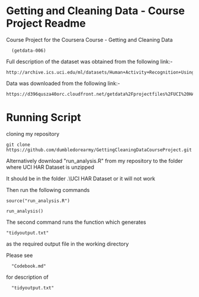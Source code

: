 Getting and Cleaning Data - Course Project Readme
================================

Course Project for the Coursera Course - Getting and Cleaning Data 
      
      (getdata-006)

Full description of the dataset was obtained from the following link:-
    
    http://archive.ics.uci.edu/ml/datasets/Human+Activity+Recognition+Using+Smartphones

Data was downloaded from the following link:-

    https://d396qusza40orc.cloudfront.net/getdata%2Fprojectfiles%2FUCI%20HAR%20Dataset.zip

Running Script
================================
cloning my repository
    
    git clone https://github.com/dumbledorearmy/GettingCleaningDataCourseProject.git

Alternatively download "run_analysis.R" from my repository to the folder where UCI HAR Dataset is unzipped

It should be in the folder .\UCI HAR Dataset or it will not work

Then run the following commands
    
    source("run_analysis.R")
    
    run_analysis()

The second command runs the function which generates 

    "tidyoutput.txt" 
as the required output file in the working directory

Please see 

      "Codebook.md" 

for description of 

      "tidyoutput.txt"
